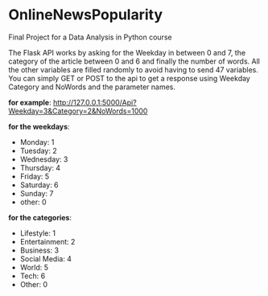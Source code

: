 # OnlineNewsPopularity
Final Project for a Data Analysis in Python course

The Flask API works by asking for the Weekday in between 0 and 7, the category of the article between 0 and 6 and finally the number of words. All the other variables are filled randomly to avoid having to send 47 variables.
You can simply GET or POST to the api to get a response using Weekday Category and NoWords and the parameter names.

**for example**:
http://127.0.0.1:5000/Api?Weekday=3&Category=2&NoWords=1000

**for the weekdays**:
- Monday: 1
- Tuesday: 2
- Wednesday: 3
- Thursday: 4
- Friday: 5
- Saturday: 6
- Sunday: 7
- other: 0

**for the categories**:
- Lifestyle: 1
- Entertainment: 2
- Business: 3
- Social Media: 4
- World: 5
- Tech: 6
- Other: 0
